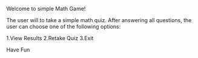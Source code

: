 Welcome to simple Math Game!

The user will to take a simple math quiz. After answering all questions, the user can choose one of the following options:

1.View Results
2.Retake Quiz
3.Exit

Have Fun 
